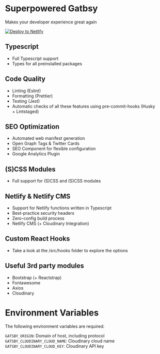 # Superpowered Gatbsy

Makes your developer experience great again

<a href="https://app.netlify.com/start/deploy?repository=https://github.com/danlutz/supercharged-gatsby&amp;stack=cms"><img src="https://www.netlify.com/img/deploy/button.svg" alt="Deploy to Netlify"></a>

## Typescript

- Full Typescript support
- Types for all preinstalled packages

## Code Quality

- Linting (Eslint)
- Formatting (Prettier)
- Testing (Jest)
- Automatic checks of all these features using pre-commit-hooks (Husky + Lintstaged)

## SEO Optimization

- Automated web manifest generation
- Open Graph Tags & Twitter Cards
- SEO Component for flexible configuration
- Google Analytics Plugin

## (S)CSS Modules

- Full support for (S)CSS and (S)CSS modules

## Netlify & Netlify CMS

- Support for Netlify functions written in Typescript
- Best-practice security headers
- Zero-config build process
- Netlify CMS (+ Cloudinary Integration)

## Custom React Hooks

- Take a look at the /src/hooks folder to explore the options

## Useful 3rd party modules

- Bootstrap (+ Reactstrap)
- Fontawesome
- Axios
- Cloudinary

# Environment Variables

The following environment variables are required:

`GATSBY_ORIGIN`: Domain of host, including protocol
`GATSBY_CLOUDINARY_CLOUD_NAME`: Cloudinary cloud name
`GATSBY_CLOUDINARY_CLOUD_KEY`: Cloudinary API key
